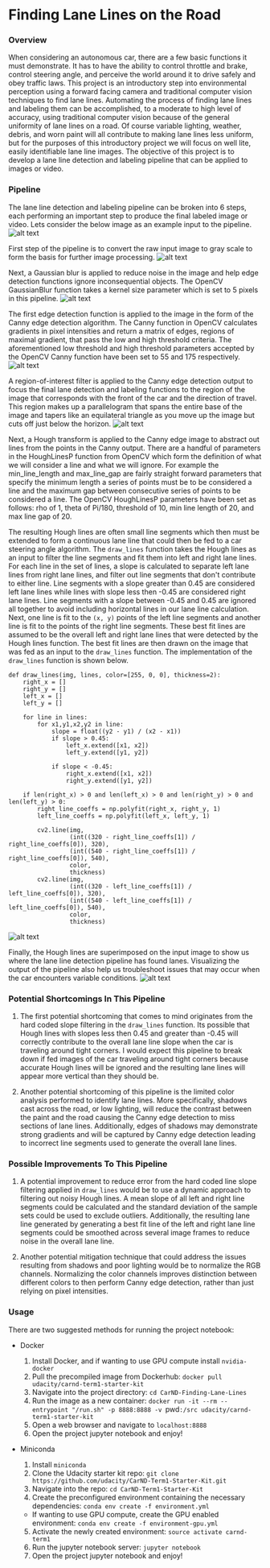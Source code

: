 # **Finding Lane Lines on the Road** 

### **Overview**
When considering an autonomous car, there are a few basic functions it must demonstrate. It has to have the ability to control throttle and brake, control steering angle, and perceive the world around it to drive safely and obey traffic laws. This project is an introductory step into environmental perception using a forward facing camera and traditional computer vision techniques to find lane lines. Automating the process of finding lane lines and labeling them can be accomplished, to a moderate to high level of accuracy, using traditional computer vision because of the general uniformity of lane lines on a road. Of course variable lighting, weather, debris, and worn paint will all contribute to making lane lines less uniform, but for the purposes of this introductory project we will focus on well lite, easily identifiable lane line images. The objective of this project is to develop a lane line detection and labeling pipeline that can be applied to images or video.

[//]: # (Image References)
[input]: ./examples/input.png "Input Image"
[gray]: ./examples/gray.png "Grayscale"
[blur]: ./examples/blur.png "Gaussian Blur"
[canny]: ./examples/canny.png "Canny Edge Detection"
[region]: ./examples/region.png "Region Of Interest"
[hough]: ./examples/hough.png "Hough Lines"
[output]: ./examples/output.png "Output Image"

### **Pipeline**
The lane line detection and labeling pipeline can be broken into 6 steps, each performing an important step to produce the final labeled image or video. Lets consider the below image as an example input to the pipeline.
![alt text][input]

First step of the pipeline is to convert the raw input image to gray scale to form the basis for further image processing. 
![alt text][gray]

Next, a Gaussian blur is applied to reduce noise in the image and help edge detection functions ignore inconsequential objects. The OpenCV GaussianBlur function takes a kernel size parameter which is set to 5 pixels in this pipeline.
![alt text][blur]

The first edge detection function is applied to the image in the form of the Canny edge detection algorithm. The Canny function in OpenCV calculates gradients in pixel intensities and return a matrix of edges, regions of maximal gradient, that pass the low and high threshold criteria. The aforementioned low threshold and high threshold parameters accepted by the OpenCV Canny function have been set to 55 and 175 respectively.
![alt text][canny]

A region-of-interest filter is applied to the Canny edge detection output to focus the final lane detection and labeling functions to the region of the image that corresponds with the front of the car and the direction of travel. This region makes up a parallelogram that spans the entire base of the image and tapers like an equilateral triangle as you move up the image but cuts off just below the horizon.
![alt text][region]

Next, a Hough transform is applied to the Canny edge image to abstract out lines from the points in the Canny output. There are a handful of parameters in the HoughLinesP function from OpenCV which form the definition of what we will consider a line and what we will ignore. For example the min_line_length and max_line_gap are fairly straight forward parameters that specify the minimum length a series of points must be to be considered a line and the maximum gap between consecutive series of points to be considered a line. The OpenCV HoughLinesP parameters have been set as follows: rho of 1, theta of Pi/180, threshold of 10, min line length of 20, and max line gap of 20.

The resulting Hough lines are often small line segments which then must be extended to form a continuous lane line that could then be fed to a car steering angle algorithm. The `draw_lines` function takes the Hough lines as an input to filter the line segments and fit them into left and right lane lines. For each line in the set of lines, a slope is calculated to separate left lane lines from right lane lines, and filter out line segments that don't contribute to either line. Line segments with a slope greater than 0.45 are considered left lane lines while lines with slope less then -0.45 are considered right lane lines. Line segments with a slope between -0.45 and 0.45 are ignored all together to avoid including horizontal lines in our lane line calculation. Next, one line is fit to the `(x, y)` points of the left line segments and another line is fit to the points of the right line segments. These best fit lines are assumed to be the overall left and right lane lines that were detected by the Hough lines function. The best fit lines are then drawn on the image that was fed as an input to the `draw_lines` function. The implementation of the `draw_lines` function is shown below.
```
def draw_lines(img, lines, color=[255, 0, 0], thickness=2):
    right_x = []
    right_y = []
    left_x = []
    left_y = []
    
    for line in lines:
        for x1,y1,x2,y2 in line:
            slope = float((y2 - y1) / (x2 - x1))
            if slope > 0.45:
                left_x.extend([x1, x2])
                left_y.extend([y1, y2])
                
            if slope < -0.45:
                right_x.extend([x1, x2])
                right_y.extend([y1, y2])
                            
    if len(right_x) > 0 and len(left_x) > 0 and len(right_y) > 0 and len(left_y) > 0:
        right_line_coeffs = np.polyfit(right_x, right_y, 1)
        left_line_coeffs = np.polyfit(left_x, left_y, 1)
        
        cv2.line(img, 
                 (int((320 - right_line_coeffs[1]) / right_line_coeffs[0]), 320), 
                 (int((540 - right_line_coeffs[1]) / right_line_coeffs[0]), 540), 
                 color, 
                 thickness)
        cv2.line(img, 
                 (int((320 - left_line_coeffs[1]) / left_line_coeffs[0]), 320), 
                 (int((540 - left_line_coeffs[1]) / left_line_coeffs[0]), 540), 
                 color, 
                 thickness)
```
![alt text][hough]

Finally, the Hough lines are superimposed on the input image to show us where the lane line detection pipeline has found lanes. Visualizing the output of the pipeline also help us troubleshoot issues that may occur when the car encounters variable conditions.
![alt text][output]

### **Potential Shortcomings In This Pipeline**
1. The first potential shortcoming that comes to mind originates from the hard coded slope filtering in the `draw_lines` function. Its possible that Hough lines with slopes less then 0.45 and greater than -0.45 will correctly contribute to the overall lane line slope when the car is traveling around tight corners. I would expect this pipeline to break down if fed images of the car traveling around tight corners because accurate Hough lines will be ignored and the resulting lane lines will appear more vertical than they should be.

2. Another potential shortcoming of this pipeline is the limited color analysis performed to identify lane lines. More specifically, shadows cast across the road, or low lighting, will reduce the contrast between the paint and the road causing the Canny edge detection to miss sections of lane lines. Additionally, edges of shadows may demonstrate strong gradients and will be captured by Canny edge detection leading to incorrect line segments used to generate the overall lane lines.


### **Possible Improvements To This Pipeline**
1. A potential improvement to reduce error from the hard coded line slope filtering applied in `draw_lines` would be to use a dynamic approach to filtering out noisy Hough lines. A mean slope of all left and right line segments could be calculated and the standard deviation of the sample sets could be used to exclude outliers. Additionally, the resulting lane line generated by generating a best fit line of the left and right lane line segments could be smoothed across several image frames to reduce noise in the overall lane line.

2. Another potential mitigation technique that could address the issues resulting from shadows and poor lighting would be to normalize the RGB channels. Normalizing the color channels improves distinction between different colors to then perform Canny edge detection, rather than just relying on pixel intensities.

### **Usage**
There are two suggested methods for running the project notebook:
+ Docker
  1. Install Docker, and if wanting to use GPU compute install `nvidia-docker`
  2. Pull the precompiled image from Dockerhub: `docker pull udacity/carnd-term1-starter-kit`
  3. Navigate into the project directory: `cd CarND-Finding-Lane-Lines`
  4. Run the image as a new container: `docker run -it --rm --entrypoint "/run.sh" -p 8888:8888 -v `pwd`:/src udacity/carnd-term1-starter-kit`
  5. Open a web browser and navigate to `localhost:8888`
  6. Open the project jupyter notebook and enjoy!

+ Miniconda
  1. Install `miniconda`
  2. Clone the Udacity starter kit repo: `git clone https://github.com/udacity/CarND-Term1-Starter-Kit.git`
  3. Navigate into the repo: `cd CarND-Term1-Starter-Kit`
  4. Create the preconfigured environment containing the necessary dependencies: `conda env create -f environment.yml`
    - If wanting to use GPU compute, create the GPU enabled environment: `conda env create -f environment-gpu.yml`
  5. Activate the newly created environment: `source activate carnd-term1`
  6. Run the jupyter notebook server: `jupyter notebook`
  7. Open the project jupyter notebook and enjoy!